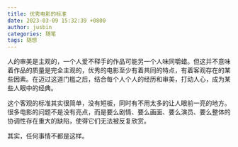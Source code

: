 ```yaml
---
title: 优秀电影的标准
date: 2023-03-09 15:32:39 +0800
author: jusbin
categories: 随笔
tags: 随想
---
```

人的审美是主观的，一个人爱不释手的作品可能另一个人味同嚼蜡。但这并不意味着作品的质量是完全主观的，优秀的电影至少有着共同的特点，有着客观存在的某些因素。在迈过这道门槛之后，结合每个人个人的经历和审美，打动人心，成为某些人眼中的经典。

这个客观的标准其实很简单，没有短板，同时有不用太多的让人眼前一亮的地方。很多电影的问题不是没有亮点，而是要么剧情、要么画面、要么演员、要么整体的协调性存在重大的缺陷，使得它们无法被反复欣赏。

其实，任何事情不都是这样。
